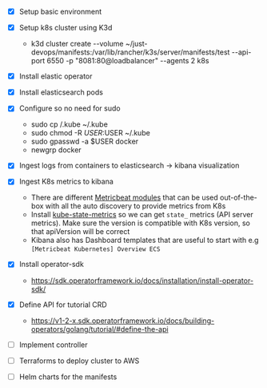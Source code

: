 - [x] Setup basic environment
- [x] Setup k8s cluster using K3d
  - k3d cluster create --volume ~/just-devops/manifests:/var/lib/rancher/k3s/server/manifests/test --api-port 6550 -p "8081:80@loadbalancer" --agents 2 k8s
- [x] Install elastic operator
- [x] Install elasticsearch pods
- [x] Configure so no need for sudo
  - sudo cp /.kube ~/.kube
  - sudo chmod -R $USER:$USER ~/.kube
  - sudo gpasswd -a $USER docker
  - newgrp docker
- [x] Ingest logs from containers to elasticsearch -> kibana visualization
- [x] Ingest K8s metrics to kibana
  - There are different [Metricbeat modules](https://www.elastic.co/guide/en/beats/metricbeat/current/metricbeat-module-kubernetes.html) that can be used out-of-the-box with all the auto discovery to provide metrics from K8s
  - Install [kube-state-metrics](https://github.com/kubernetes/kube-state-metrics/tree/v1.9.7) so we can get `state_` metrics (API server metrics). Make sure the version is compatible with K8s version, so that apiVersion will be correct
  - Kibana also has Dashboard templates that are useful to start with e.g `[Metricbeat Kubernetes] Overview ECS`
- [x] Install operator-sdk
  - https://sdk.operatorframework.io/docs/installation/install-operator-sdk/
- [x] Define API for tutorial CRD
  - https://v1-2-x.sdk.operatorframework.io/docs/building-operators/golang/tutorial/#define-the-api
- [ ] Implement controller
- [ ] Terraforms to deploy cluster to AWS
- [ ] Helm charts for the manifests

